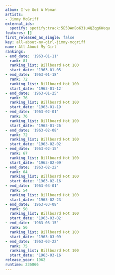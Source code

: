 ```yaml
---
album: I've Got A Woman
artists:
- Jimmy McGriff
external_ids:
  spotify: spotify:track:5E5DAnBo631u4QZqgKWequ
features: []
first_released_as_single: false
key: all-about-my-girl-jimmy-mcgriff
name: All About My Girl
rankings:
- end_date: '1963-01-11'
  rank: 81
  ranking_list: Billboard Hot 100
  start_date: '1963-01-05'
- end_date: '1963-01-18'
  rank: 72
  ranking_list: Billboard Hot 100
  start_date: '1963-01-12'
- end_date: '1963-01-25'
  rank: 76
  ranking_list: Billboard Hot 100
  start_date: '1963-01-19'
- end_date: '1963-02-01'
  rank: 76
  ranking_list: Billboard Hot 100
  start_date: '1963-01-26'
- end_date: '1963-02-08'
  rank: 72
  ranking_list: Billboard Hot 100
  start_date: '1963-02-02'
- end_date: '1963-02-15'
  rank: 67
  ranking_list: Billboard Hot 100
  start_date: '1963-02-09'
- end_date: '1963-02-22'
  rank: 64
  ranking_list: Billboard Hot 100
  start_date: '1963-02-16'
- end_date: '1963-03-01'
  rank: 54
  ranking_list: Billboard Hot 100
  start_date: '1963-02-23'
- end_date: '1963-03-08'
  rank: 50
  ranking_list: Billboard Hot 100
  start_date: '1963-03-02'
- end_date: '1963-03-15'
  rank: 56
  ranking_list: Billboard Hot 100
  start_date: '1963-03-09'
- end_date: '1963-03-22'
  rank: 75
  ranking_list: Billboard Hot 100
  start_date: '1963-03-16'
release_year: 1962
runtime: 236866
---
```


